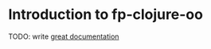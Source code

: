 # Introduction to fp-clojure-oo

TODO: write [great documentation](http://jacobian.org/writing/great-documentation/what-to-write/)
